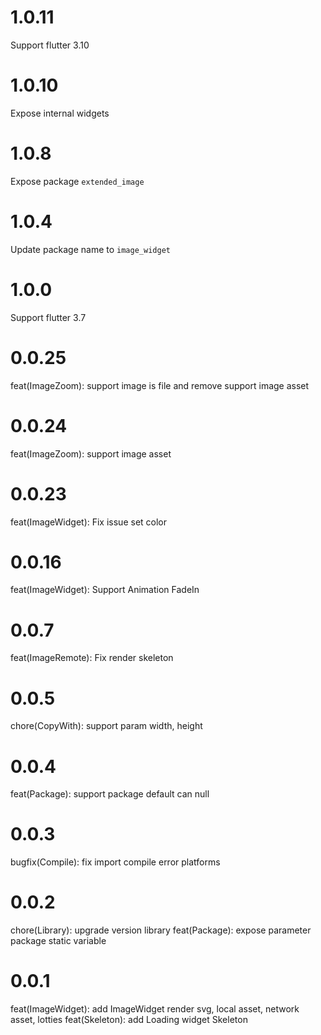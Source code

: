 # 1.0.11
Support flutter 3.10

# 1.0.10
Expose internal widgets

# 1.0.8
Expose package `extended_image`

# 1.0.4
Update package name to `image_widget`

# 1.0.0
Support flutter 3.7

# 0.0.25
feat(ImageZoom): support image is file and remove support image asset 
# 0.0.24
feat(ImageZoom): support image asset
# 0.0.23
feat(ImageWidget): Fix issue set color
# 0.0.16
feat(ImageWidget): Support Animation FadeIn
# 0.0.7
feat(ImageRemote): Fix render skeleton

# 0.0.5
chore(CopyWith): support param width, height

# 0.0.4
feat(Package): support package default can null 

# 0.0.3

bugfix(Compile): fix import compile error platforms

# 0.0.2

chore(Library): upgrade version library
feat(Package): expose parameter package static variable
# 0.0.1

feat(ImageWidget): add ImageWidget render svg, local asset, network asset, lotties
feat(Skeleton): add Loading widget Skeleton

